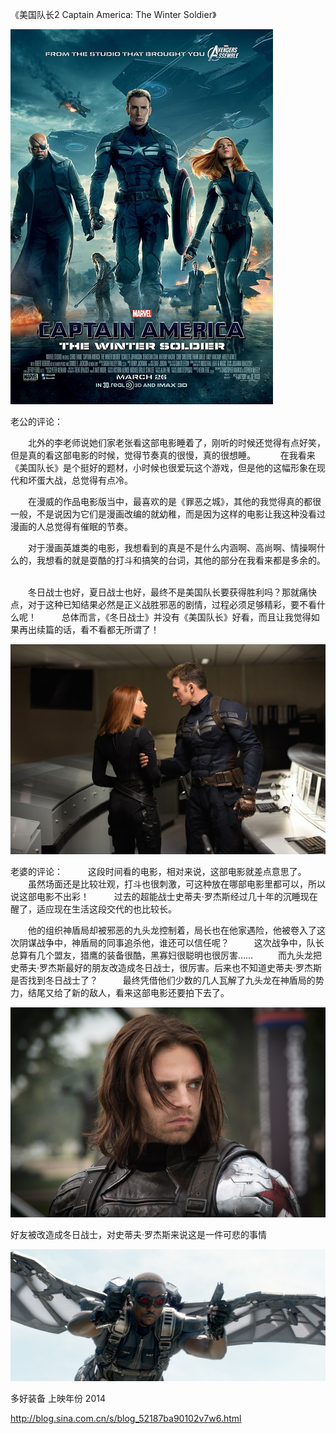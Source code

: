 《美国队长2 Captain America: The Winter Soldier》

			
![](./img/001vda4xzy6MW6DT9Do26&690.jpg)

老公的评论：
 

　　北外的李老师说她们家老张看这部电影睡着了，刚听的时候还觉得有点好笑，但是真的看这部电影的时候，觉得节奏真的很慢，真的很想睡。
 
　　在我看来《美国队长》是个挺好的题材，小时候也很爱玩这个游戏，但是他的这幅形象在现代和坏蛋大战，总觉得有点冷。
 

　　在漫威的作品电影版当中，最喜欢的是《罪恶之城》，其他的我觉得真的都很一般，不是说因为它们是漫画改编的就幼稚，而是因为这样的电影让我这种没看过漫画的人总觉得有催眠的节奏。
 

　　对于漫画英雄类的电影，我想看到的真是不是什么内涵啊、高尚啊、情操啊什么的，我想看的就是耍酷的打斗和搞笑的台词，其他的部分在我看来都是多余的。
 

　　冬日战士也好，夏日战士也好，最终不是美国队长要获得胜利吗？那就痛快点，对于这种已知结果必然是正义战胜邪恶的剧情，过程必须足够精彩，要不看什么呢！
 
　　总体而言，《冬日战士》并没有《美国队长》好看，而且让我觉得如果再出续篇的话，看不看都无所谓了！

![](./img/001vda4xzy6MW6Ft40f87&690.jpg)

老婆的评论：
 
　　这段时间看的电影，相对来说，这部电影就差点意思了。
 
　　虽然场面还是比较壮观，打斗也很刺激，可这种放在哪部电影里都可以，所以说这部电影不出彩！
 
　　过去的超能战士史蒂夫·罗杰斯经过几十年的沉睡现在醒了，适应现在生活这段交代的也比较长。
 

　　他的组织神盾局却被邪恶的九头龙控制着，局长也在他家遇险，他被卷入了这次阴谋战争中，神盾局的同事追杀他，谁还可以信任呢？
 
　　这次战争中，队长总算有几个盟友，猎鹰的装备很酷，黑寡妇很聪明也很厉害……
 
　　而九头龙把史蒂夫·罗杰斯最好的朋友改造成冬日战士，很厉害。后来也不知道史蒂夫·罗杰斯是否找到冬日战士了？
 
　　最终凭借他们少数的几人瓦解了九头龙在神盾局的势力，结尾又给了新的敌人，看来这部电影还要拍下去了。

![](./img/001vda4xzy6MW6GT3ig20&690.jpg)

好友被改造成冬日战士，对史蒂夫·罗杰斯来说这是一件可悲的事情


![](./img/001vda4xzy6MW6GQXFEc2&690.jpg)

多好装备
上映年份 2014							
		
http://blog.sina.com.cn/s/blog_52187ba90102v7w6.html
